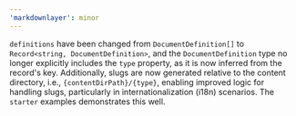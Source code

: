 ```yaml
---
'markdownlayer': minor
---
```


`definitions` have been changed from `DocumentDefinition[]` to `Record<string, DocumentDefinition>`, and the `DocumentDefinition` type no longer explicitly includes the `type` property, as it is now inferred from the record's key. Additionally, slugs are now generated relative to the content directory, i.e., `{contentDirPath}/{type}`, enabling improved logic for handling slugs, particularly in internationalization (i18n) scenarios. The `starter` examples demonstrates this well.
